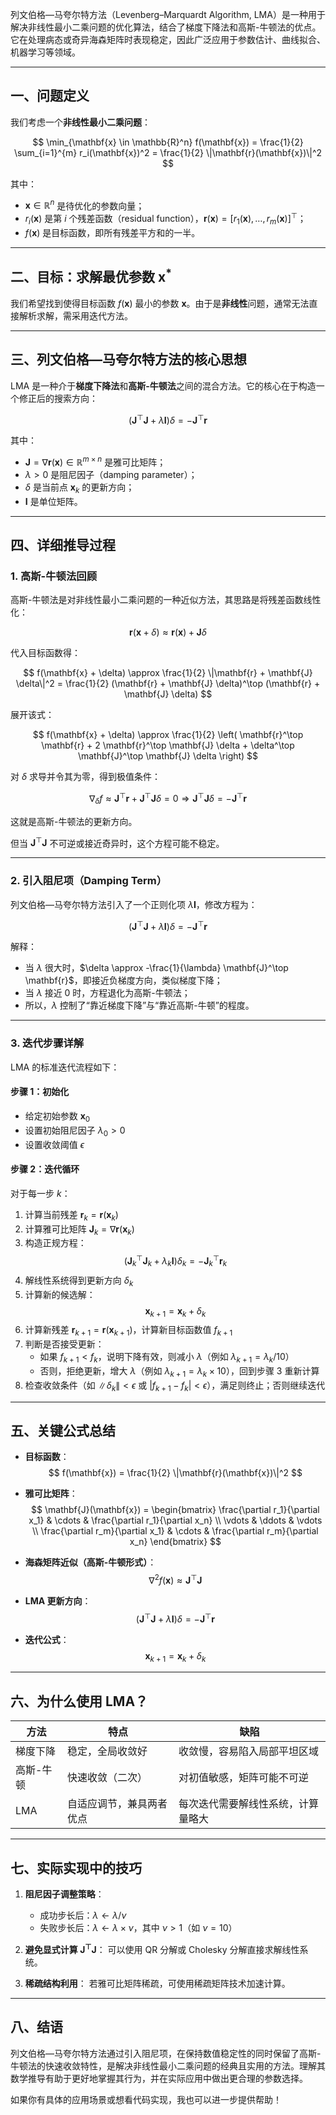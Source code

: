 列文伯格—马夸尔特方法（Levenberg–Marquardt Algorithm, LMA）是一种用于解决非线性最小二乘问题的优化算法，结合了梯度下降法和高斯-牛顿法的优点。它在处理病态或奇异海森矩阵时表现稳定，因此广泛应用于参数估计、曲线拟合、机器学习等领域。

---

## 一、问题定义

我们考虑一个**非线性最小二乘问题**：

$$
\min_{\mathbf{x} \in \mathbb{R}^n} f(\mathbf{x}) = \frac{1}{2} \sum_{i=1}^{m} r_i(\mathbf{x})^2 = \frac{1}{2} \|\mathbf{r}(\mathbf{x})\|^2
$$

其中：
- $\mathbf{x} \in \mathbb{R}^n$ 是待优化的参数向量；
- $r_i(\mathbf{x})$ 是第 $i$ 个残差函数（residual function），$\mathbf{r}(\mathbf{x}) = [r_1(\mathbf{x}), \dots, r_m(\mathbf{x})]^\top$；
- $f(\mathbf{x})$ 是目标函数，即所有残差平方和的一半。

---

## 二、目标：求解最优参数 $\mathbf{x}^*$

我们希望找到使得目标函数 $f(\mathbf{x})$ 最小的参数 $\mathbf{x}$。由于是**非线性**问题，通常无法直接解析求解，需采用迭代方法。

---

## 三、列文伯格—马夸尔特方法的核心思想

LMA 是一种介于**梯度下降法**和**高斯-牛顿法**之间的混合方法。它的核心在于构造一个修正后的搜索方向：

$$
\left( \mathbf{J}^\top \mathbf{J} + \lambda \mathbf{I} \right) \delta = -\mathbf{J}^\top \mathbf{r}
$$

其中：
- $\mathbf{J} = \nabla \mathbf{r}(\mathbf{x}) \in \mathbb{R}^{m \times n}$ 是雅可比矩阵；
- $\lambda > 0$ 是阻尼因子（damping parameter）；
- $\delta$ 是当前点 $\mathbf{x}_k$ 的更新方向；
- $\mathbf{I}$ 是单位矩阵。

---

## 四、详细推导过程

### 1. 高斯-牛顿法回顾

高斯-牛顿法是对非线性最小二乘问题的一种近似方法，其思路是将残差函数线性化：

$$
\mathbf{r}(\mathbf{x} + \delta) \approx \mathbf{r}(\mathbf{x}) + \mathbf{J} \delta
$$

代入目标函数得：

$$
f(\mathbf{x} + \delta) \approx \frac{1}{2} \|\mathbf{r} + \mathbf{J} \delta\|^2
= \frac{1}{2} (\mathbf{r} + \mathbf{J} \delta)^\top (\mathbf{r} + \mathbf{J} \delta)
$$

展开该式：

$$
f(\mathbf{x} + \delta) \approx \frac{1}{2} \left( \mathbf{r}^\top \mathbf{r} + 2 \mathbf{r}^\top \mathbf{J} \delta + \delta^\top \mathbf{J}^\top \mathbf{J} \delta \right)
$$

对 $\delta$ 求导并令其为零，得到极值条件：

$$
\nabla_\delta f \approx \mathbf{J}^\top \mathbf{r} + \mathbf{J}^\top \mathbf{J} \delta = 0
\Rightarrow \mathbf{J}^\top \mathbf{J} \delta = -\mathbf{J}^\top \mathbf{r}
$$

这就是高斯-牛顿法的更新方向。

但当 $\mathbf{J}^\top \mathbf{J}$ 不可逆或接近奇异时，这个方程可能不稳定。

---

### 2. 引入阻尼项（Damping Term）

列文伯格—马夸尔特方法引入了一个正则化项 $\lambda \mathbf{I}$，修改方程为：

$$
(\mathbf{J}^\top \mathbf{J} + \lambda \mathbf{I}) \delta = -\mathbf{J}^\top \mathbf{r}
$$

解释：
- 当 $\lambda$ 很大时，$\delta \approx -\frac{1}{\lambda} \mathbf{J}^\top \mathbf{r}$，即接近负梯度方向，类似梯度下降；
- 当 $\lambda$ 接近 0 时，方程退化为高斯-牛顿法；
- 所以，$\lambda$ 控制了“靠近梯度下降”与“靠近高斯-牛顿”的程度。

---

### 3. 迭代步骤详解

LMA 的标准迭代流程如下：

#### 步骤 1：初始化
- 给定初始参数 $\mathbf{x}_0$
- 设置初始阻尼因子 $\lambda_0 > 0$
- 设置收敛阈值 $\epsilon$

#### 步骤 2：迭代循环
对于每一步 $k$：
1. 计算当前残差 $\mathbf{r}_k = \mathbf{r}(\mathbf{x}_k)$
2. 计算雅可比矩阵 $\mathbf{J}_k = \nabla \mathbf{r}(\mathbf{x}_k)$
3. 构造正规方程：
   $$
   (\mathbf{J}_k^\top \mathbf{J}_k + \lambda_k \mathbf{I}) \delta_k = -\mathbf{J}_k^\top \mathbf{r}_k
   $$
4. 解线性系统得到更新方向 $\delta_k$
5. 计算新的候选解：
   $$
   \mathbf{x}_{k+1} = \mathbf{x}_k + \delta_k
   $$
6. 计算新残差 $\mathbf{r}_{k+1} = \mathbf{r}(\mathbf{x}_{k+1})$，计算新目标函数值 $f_{k+1}$
7. 判断是否接受更新：
   - 如果 $f_{k+1} < f_k$，说明下降有效，则减小 $\lambda$（例如 $\lambda_{k+1} = \lambda_k / 10$）
   - 否则，拒绝更新，增大 $\lambda$（例如 $\lambda_{k+1} = \lambda_k \times 10$），回到步骤 3 重新计算
8. 检查收敛条件（如 $\|\delta_k\| < \epsilon$ 或 $|f_{k+1} - f_k| < \epsilon$），满足则终止；否则继续迭代

---

## 五、关键公式总结

- **目标函数**：
  $$
  f(\mathbf{x}) = \frac{1}{2} \|\mathbf{r}(\mathbf{x})\|^2
  $$

- **雅可比矩阵**：
  $$
  \mathbf{J}(\mathbf{x}) = \begin{bmatrix}
  \frac{\partial r_1}{\partial x_1} & \cdots & \frac{\partial r_1}{\partial x_n} \\
  \vdots & \ddots & \vdots \\
  \frac{\partial r_m}{\partial x_1} & \cdots & \frac{\partial r_m}{\partial x_n}
  \end{bmatrix}
  $$

- **海森矩阵近似（高斯-牛顿形式）**：
  $$
  \nabla^2 f(\mathbf{x}) \approx \mathbf{J}^\top \mathbf{J}
  $$

- **LMA 更新方向**：
  $$
  (\mathbf{J}^\top \mathbf{J} + \lambda \mathbf{I}) \delta = -\mathbf{J}^\top \mathbf{r}
  $$

- **迭代公式**：
  $$
  \mathbf{x}_{k+1} = \mathbf{x}_k + \delta_k
  $$

---

## 六、为什么使用 LMA？

| 方法 | 特点 | 缺陷 |
|------|------|------|
| 梯度下降 | 稳定，全局收敛好 | 收敛慢，容易陷入局部平坦区域 |
| 高斯-牛顿 | 快速收敛（二次） | 对初值敏感，矩阵可能不可逆 |
| LMA | 自适应调节，兼具两者优点 | 每次迭代需要解线性系统，计算量略大 |

---

## 七、实际实现中的技巧

1. **阻尼因子调整策略**：
   - 成功步长后：$\lambda \leftarrow \lambda / \nu$
   - 失败步长后：$\lambda \leftarrow \lambda \times \nu$，其中 $\nu > 1$（如 $\nu = 10$）

2. **避免显式计算 $\mathbf{J}^\top \mathbf{J}$**：
   可以使用 QR 分解或 Cholesky 分解直接求解线性系统。

3. **稀疏结构利用**：
   若雅可比矩阵稀疏，可使用稀疏矩阵技术加速计算。

---

## 八、结语

列文伯格—马夸尔特方法通过引入阻尼项，在保持数值稳定性的同时保留了高斯-牛顿法的快速收敛特性，是解决非线性最小二乘问题的经典且实用的方法。理解其数学推导有助于更好地掌握其行为，并在实际应用中做出更合理的参数选择。

如果你有具体的应用场景或想看代码实现，我也可以进一步提供帮助！
